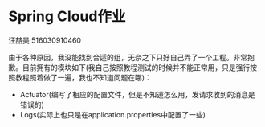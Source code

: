 # Spring Cloud作业
汪喆昊 516030910460

由于各种原因，我没能找到合适的组，无奈之下只好自己弄了一个工程。非常抱歉。目前拥有的模块如下(我自己按照教程测试的时候并不能正常用，只是强行按照教程照着做了一遍，我也不知道问题在哪)：
- Actuator(编写了相应的配置文件，但是不知道怎么用，发请求收到的消息是错误的)
- Logs(实际上也只是在application.properties中配置了一些)